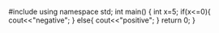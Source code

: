 #include <iostream>
using namespace std;
int main() {
int x=5;
if(x<=0){
    cout<<"negative";
}
else{
    cout<<"positive";
}
    return 0;
}

